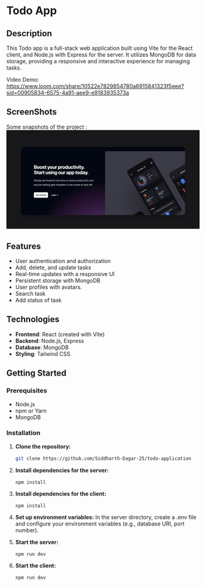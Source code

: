 # Todo App

## Description
This Todo app is a full-stack web application built using Vite for the React client, and Node.js with Express for the server. It utilizes MongoDB for data storage, providing a responsive and interactive experience for managing tasks.

Video Demo: https://www.loom.com/share/10522e7829854780a6915841323f5eee?sid=00905834-6575-4a91-aee9-e9183935373a

## ScreenShots
Some snapshots of the project : 
![Alt text](/assets/Screenshot%202023-12-13%20at%206.32.14%20AM.png?raw=true "Optional Title")
<!-- ![Alt text](/assets/Screenshot%202023-12-13%20at%206.32.27%20AM.png?raw=true "Optional Title")
![Alt text](/assets/Screenshot%202023-12-13%20at%206.32.38%20AM.png?raw=true "Optional Title")
![Alt text](/assets/Screenshot%202023-12-13%20at%206.33.30%20AM.png?raw=true "Optional Title") -->

## Features
- User authentication and authorization
- Add, delete, and update tasks
- Real-time updates with a responsive UI
- Persistent storage with MongoDB
- User profiles with avatars.
- Search task
- Add status of task

## Technologies
- **Frontend**: React (created with Vite)
- **Backend**: Node.js, Express
- **Database**: MongoDB
- **Styling**: Tailwind CSS

## Getting Started

### Prerequisites
- Node.js
- npm or Yarn
- MongoDB

### Installation
1. **Clone the repository:**
   ```bash
   git clone https://github.com/Siddharth-Dagar-25/todo-application

2. **Install dependencies for the server:**
    ```cd server
    npm install

3. **Install dependencies for the client:**
    ```cd client
    npm install

4. **Set up environment variables:**
    In the server directory, create a .env file and configure your environment variables (e.g., database URI, port number).

5. **Start the server:**
    ```cd server
    npm run dev

6. **Start the client:**
    ```cd ../client
    npm run dev


